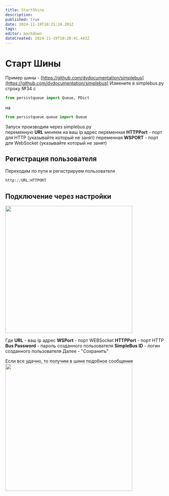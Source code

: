 ```yaml
---
title: StartShina
description: 
published: true
date: 2024-11-19T10:21:24.201Z
tags: 
editor: markdown
dateCreated: 2024-11-19T10:20:41.443Z
---
```


# Старт Шины
Пример шины - [https://github.com/dvdocumentation/simplebus](https://github.com/dvdocumentation/simplebus) 
Измените в simplebus.py строку №34 с 
```python
from persistqueue import Queue, PDict
```
на
```python
from persistqueue.queue import Queue
```

Запуск производим через simplebus.py  
переменную **URL** меняем на ваш ip адрес
переменная **HTTPPort** - порт для HTTP (указывайте который не занят)
переменная **WSPORT** - порт для WebSocket (указывайте который не занят)

## Регистрация пользователя

Переходим по пути и регистрируем пользователя 
```python
http://URL:HTTPORT
```

## Подключение через настройки
<img src="/files/Pastedimage20241106143743.png" width=400>

Где **URL** - ваш ip адрес
**WSPort** - порт WEBSocket
**HTTPPort** - порт HTTP
**Bus Password** - пароль созданного пользователя
**SimpleBus ID** - логин созданного пользователя
Далее - "Сохранить"

Если все удачно, то получим в шине подобное сообщение
<img src="/files/Pastedimage20241106144346.png" width=400>
